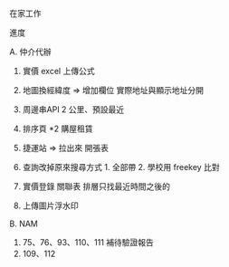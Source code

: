 在家工作

進度

A. 仲介代辦

   1. 實價 excel 上傳公式
   2. 地圖換經緯度 => 增加欄位 實際地址與顯示地址分開
   3. 周邊串API 2 公里、預設最近
   5. 排序頁 *2 購屋租賃
   6. 捷運站 => 拉出來 開張表
   7. 查詢改掉原來搜尋方式 1. 全部帶 2. 學校用 freekey 比對
   8. 實價登錄 關聯表 排層只找最近時間之後的

   4. 上傳圖片浮水印

B. NAM 
   1. 75、76、93、110、111 補待驗證報告 
   2. 109、112
